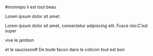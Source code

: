 #monrepo il est tout beau

Lorem ipsum dolor sit amet.

Lorem ipsum dolor sit amet, consectetur adipiscing elit. Fusce nisi.C'est super

vive le jambon

et le saucisson# De toute facon dans le cohcon tout est bon
